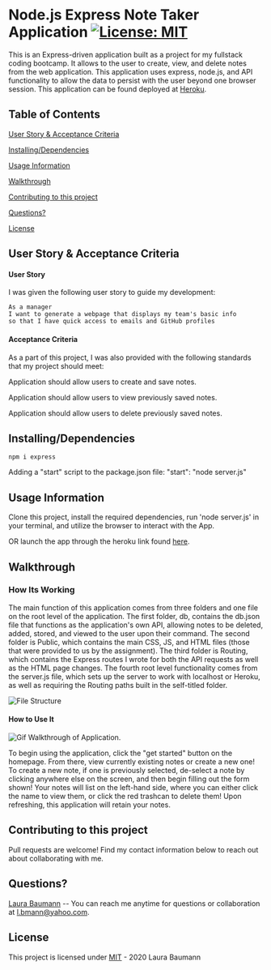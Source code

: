 # Node.js Express Note Taker Application [![License: MIT](https://img.shields.io/badge/License-MIT-yellow.svg)](https://opensource.org/licenses/MIT)
This is an Express-driven application built as a project for my fullstack coding bootcamp. It allows to the user to create, view, and delete notes from the web application. This application uses express, node.js, and API functionality to allow the data to persist with the user beyond one browser session. This application can be found deployed at [Heroku](https://dashboard.heroku.com/apps/warm-tundra-71017).

## Table of Contents

[User Story & Acceptance Criteria](#user-story-acceptance-criteria) 

[Installing/Dependencies](#installingdependencies)  

[Usage Information](#usage-information)

[Walkthrough](#walkthrough)  

[Contributing to this project](#contributing-to-this-project)  

[Questions?](#questions)  

[License](#license)

## User Story & Acceptance Criteria
#### User Story
I was given the following user story to guide my development:

```
As a manager
I want to generate a webpage that displays my team's basic info
so that I have quick access to emails and GitHub profiles
```

#### Acceptance Criteria
As a part of this project, I was also provided with the following standards that my project should meet:

Application should allow users to create and save notes.

Application should allow users to view previously saved notes.

Application should allow users to delete previously saved notes.


## Installing/Dependencies
```npm i express```

Adding a "start" script to the package.json file: "start": "node server.js"

## Usage Information
Clone this project, install the required dependencies, run 'node server.js' in your terminal, and utilize the browser to interact with the App.

OR launch the app through the heroku link found [here](https://warm-tundra-71017.herokuapp.com/).

## Walkthrough

### How Its Working

The main function of this application comes from three folders and one file on the root level of the application. The first folder, db, contains the db.json file that functions as the application's own API, allowing notes to be deleted, added, stored, and viewed to the user upon their command. The second folder is Public, which contains the main CSS, JS, and HTML files (those that were provided to us by the assignment). The third folder is Routing, which contains the Express routes I wrote for both the API requests as well as the HTML page changes. The fourth root level functionality comes from the server.js file, which sets up the server to work with localhost or Heroku, as well as requiring the Routing paths built in the self-titled folder.

![File Structure](https://github.com/thelbaumann/team-generator/blob/main/assets/file-structure.png)


 #### How to Use It
 
![Gif Walkthrough of Application](https://media.giphy.com/media/O3D1vaPYA8Gta7cx6q/giphy.gif).

To begin using the application, click the "get started" button on the homepage. From there, view currently existing notes or create a new one! To create a new note, if one is previously selected, de-select a note by clicking anywhere else on the screen, and then begin filling out the form shown! Your notes will list on the left-hand side, where you can either click the name to view them, or click the red trashcan to delete them! Upon refreshing, this application will retain your notes.

## Contributing to this project
Pull requests are welcome! Find my contact information below to reach out about collaborating with me.

## Questions?
[Laura Baumann](https://github.com/thelbaumann) -- You can reach me anytime for questions or collaboration at l.bmann@yahoo.com.
## License
This project is licensed under [MIT](LICENSE) - 2020 Laura Baumann
